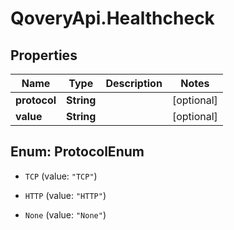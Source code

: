 # QoveryApi.Healthcheck

## Properties

Name | Type | Description | Notes
------------ | ------------- | ------------- | -------------
**protocol** | **String** |  | [optional] 
**value** | **String** |  | [optional] 



## Enum: ProtocolEnum


* `TCP` (value: `"TCP"`)

* `HTTP` (value: `"HTTP"`)

* `None` (value: `"None"`)





